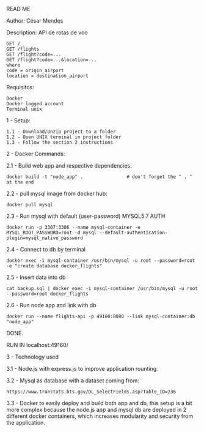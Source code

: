READ ME

Author: César Mendes

Description: API de rotas de voo

	GET /
	GET /flights
	GET /flight?code=...
	GET /flight?code=...&location=...
	where
	code = origin_airport
	location = destination_airport

Requisitos:

	Docker
	Docker logged account
	Terminal unix

1 - Setup:

	1.1 - Download/Unzip project to a folder
	1.2 - Open UNIX terminal in project folder
	1.3 - Follow the section 2 instructions


2 - Docker Commands:

2.1 - Build web app and respective dependencies:
	
	docker build -t "node_app" .                # don't forget the " . " at the end 


2.2 - pull mysql image from docker hub:

	docker pull mysql


2.3 - Run mysql with default (user-password) MYSQL5.7 AUTH 

	docker run -p 3307:3306 --name mysql-container -e MYSQL_ROOT_PASSWORD=root -d mysql --default-authentication-plugin=mysql_native_password


2.4 - Connect to db by terminal
	
	docker exec -i mysql-container /usr/bin/mysql -u root --password=root -e "create database docker_flights"


2.5 - Insert data into db

	cat backup.sql | docker exec -i mysql-container /usr/bin/mysql -u root --password=root docker_flights


2.6 - Run node app and link with db
	
	docker run --name flights-api -p 49160:8080 --link mysql-container:db "node_app"

DONE.

RUN IN localhost:49160/

3 - Technology used

3.1 - Node.js with express.js to improve application rounting.

3.2 - Mysql as database with a dataset coming from: 
	
	https://www.transtats.bts.gov/DL_SelectFields.asp?Table_ID=236

3.3 - Docker to easily deploy and build both app and db, this setup is a bit more complex because the node.js app and mysql db are deployed in 2 different docker containers, which increases modularity and security from the application.



